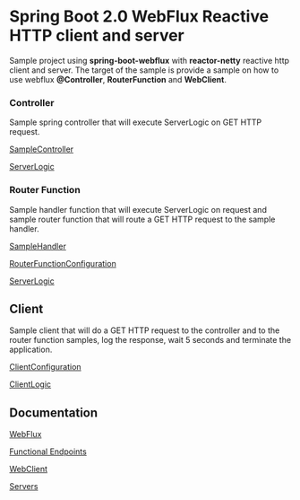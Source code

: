 # Spring Boot 2.0 WebFlux Reactive HTTP client and server

Sample project using **spring-boot-webflux** with **reactor-netty** reactive http client and server. The target of the sample is provide a sample on how to use webflux **@Controller**, **RouterFunction** and **WebClient**.

### Controller

Sample spring controller that will execute ServerLogic on GET HTTP request.

[SampleController](src/main/java/sample/webflux/http/netty/controller/SampleController.java)

[ServerLogic](src/main/java/sample/webflux/http/netty/logic/ServerLogic.java)

### Router Function

Sample handler function that will execute ServerLogic on request and sample router function that will route a GET HTTP request to the sample handler.

[SampleHandler](src/main/java/sample/webflux/http/netty/component/SampleHandler.java)

[RouterFunctionConfiguration](src/main/java/sample/webflux/http/netty/configuration/RouterFunctionConfiguration.java)

[ServerLogic](src/main/java/sample/webflux/http/netty/logic/ServerLogic.java)

## Client

Sample client that will do a GET HTTP request to the controller and to the router function samples, log the response, wait 5 seconds and terminate the application.

[ClientConfiguration](src/main/java/sample/webflux/http/netty/configuration/ClientConfiguration.java)

[ClientLogic](src/main/java/sample/webflux/http/netty/logic/ClientLogic.java)

## Documentation

[WebFlux](https://docs.spring.io/spring/docs/current/spring-framework-reference/web-reactive.html#webflux)

[Functional Endpoints](https://docs.spring.io/spring/docs/current/spring-framework-reference/web-reactive.html#webflux-fn)

[WebClient](https://docs.spring.io/spring/docs/current/spring-framework-reference/web-reactive.html#webflux-client)

[Servers](https://docs.spring.io/spring/docs/current/spring-framework-reference/web-reactive.html#webflux-httphandler)